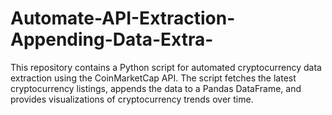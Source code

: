 # Automate-API-Extraction-Appending-Data-Extra-
This repository contains a Python script for automated cryptocurrency data extraction using the CoinMarketCap API. The script fetches the latest cryptocurrency listings, appends the data to a Pandas DataFrame, and provides visualizations of cryptocurrency trends over time.
